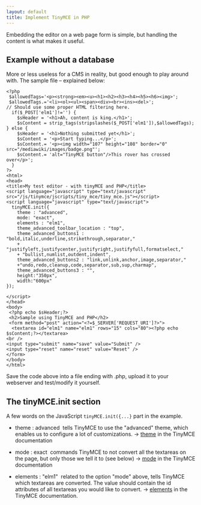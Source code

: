 ```yaml
---
layout: default
title: Implement TinyMCE in PHP
---
```


Embedding the editor on a web page form is simple, but handling the content is what makes it useful.

## Example without a database

More or less useless for a CMS in reality, but good enough to play around with. The sample file – explained below:

```
<?php
 $allowedTags='<p><strong><em><u><h1><h2><h3><h4><h5><h6><img>';
 $allowedTags.='<li><ol><ul><span><div><br><ins><del>';  
// Should use some proper HTML filtering here.
  if($_POST['elm1']!='') {
    $sHeader = '<h1>Ah, content is king.</h1>';
    $sContent = strip_tags(stripslashes($_POST['elm1']),$allowedTags);
} else {
    $sHeader = '<h1>Nothing submitted yet</h1>';
    $sContent = '<p>Start typing...</p>';
    $sContent.= '<p><img width="107" height="108" border="0" src="/mediawiki/images/badge.png"';
    $sContent.= 'alt="TinyMCE button"/>This rover has crossed over</p>';
  }
?>
<html>
<head>
<title>My test editor - with tinyMCE and PHP</title>
<script language="javascript" type="text/javascript" src="/js/tinymce/jscripts/tiny_mce/tiny_mce.js"></script>
<script language="javascript" type="text/javascript">
  tinyMCE.init({
    theme : "advanced",
    mode: "exact",
    elements : "elm1",
    theme_advanced_toolbar_location : "top",
    theme_advanced_buttons1 : "bold,italic,underline,strikethrough,separator,"
    + "justifyleft,justifycenter,justifyright,justifyfull,formatselect,"
    + "bullist,numlist,outdent,indent",
    theme_advanced_buttons2 : "link,unlink,anchor,image,separator,"
    +"undo,redo,cleanup,code,separator,sub,sup,charmap",
    theme_advanced_buttons3 : "",
    height:"350px",
    width:"600px"
});

</script>
</head>
<body>
 <?php echo $sHeader;?>
 <h2>Sample using TinyMCE and PHP</h2>
 <form method="post" action="<?=$_SERVER['REQUEST_URI']?>">
  <textarea id="elm1" name="elm1" rows="15" cols="80"><?php echo $sContent;?></textarea>
<br />
<input type="submit" name="save" value="Submit" />
<input type="reset" name="reset" value="Reset" />
</form>
</body>
</html>
```

Save the code above into a file ending with .php, upload it to your webserver and test/modify it yourself.

## The tinyMCE.init section

A few words on the JavaScript `tinyMCE.init({...}` part in the example.

*   theme : advanced  tells TinyMCE to use the "advanced" theme, which enables us to configure a lot of customizations. → [theme](https://www.tinymce.com/docs-3x/reference/configuration/Configuration3x@theme/) in the TinyMCE documentation

*   mode : exact  commands TinyMCE to not convert all the textareas on the page, but only those we tell it to (see below) → [mode](https://www.tinymce.com/docs-3x/reference/configuration/Configuration3x@mode/) in the TinyMCE documentation

*   elements : "elm1"  related to the option "mode" above, tells TinyMCE which textareas are converted. The value should contain the id attributes of all textareas you would like to convert. → [elements](https://www.tinymce.com/docs-3x/reference/configuration/Configuration3x@elements/) in the TinyMCE documentation.

